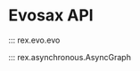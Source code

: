# Evosax API

::: rex.evo.evo

::: rex.asynchronous.AsyncGraph

[//]: # (---)

[//]: # (::: rex.evo.EvoSolver)

[//]: # (    selection:)

[//]: # (        members:)

[//]: # (            - strategy_params)

[//]: # (            - strategy)